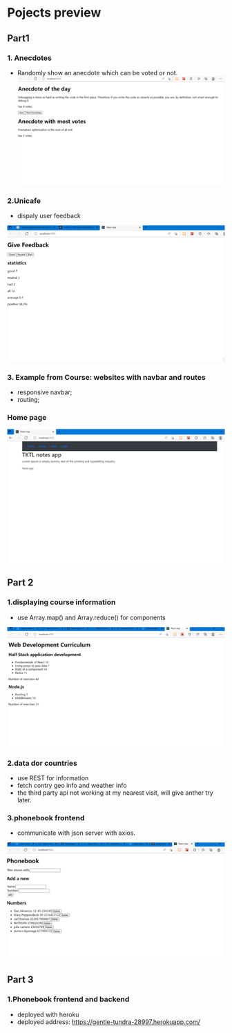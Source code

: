 # Pojects preview

## Part1
### 1. Anecdotes
- Randomly show an anecdote which can be voted or not.
![Anecdotes](./part1/anecdotes/public/imgs/after_some_use_page.png?raw=true "anecdotes")

### 2.Unicafe
- dispaly user feedback

![home](./part1/unicafe/public/home_page.png?raw=true "home")

### 3. Example from Course: websites with navbar and routes
- responsive navbar;
- routing;

### Home page
![home](./part1/courseexample/public/imgs/websites_home_page.png?raw=true "home")

## Part 2

### 1.displaying course information

- use Array.map() and Array.reduce() for components

![home](./part2/courseinfo/public/home.png?raw=true "home")


### 2.data dor countries

- use REST for information
- fetch contry geo info and weather info
- the third party api not working at my nearest visit, will give anther try later.


### 3.phonebook frontend

- communicate with json server with axios.

![home](./part2/phonebook_frontend/public/home.png?raw=true "home")

## Part 3

### 1.Phonebook frontend and backend

- deployed with heroku
- deployed address: https://gentle-tundra-28997.herokuapp.com/
